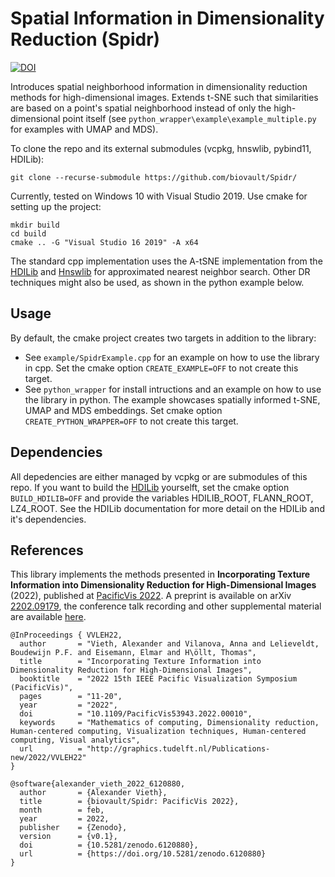 # Spatial Information in Dimensionality Reduction (Spidr)

[![DOI](https://zenodo.org/badge/460389824.svg)](https://zenodo.org/badge/latestdoi/460389824)

Introduces spatial neighborhood information in dimensionality reduction methods for high-dimensional images. 
Extends t-SNE such that similarities are based on a point's spatial neighborhood instead of only the high-dimensional point itself (see `python_wrapper\example\example_multiple.py` for examples with UMAP and MDS).

To clone the repo and its external submodules (vcpkg, hnswlib, pybind11, HDILib):

```git clone --recurse-submodule https://github.com/biovault/Spidr/```

Currently, tested on Windows 10 with Visual Studio 2019. Use cmake for setting up the project:
```
mkdir build
cd build
cmake .. -G "Visual Studio 16 2019" -A x64
```

The standard cpp implementation uses the A-tSNE implementation from the [HDILib](https://github.com/biovault/HDILib) and [Hnswlib](https://github.com/nmslib/hnswlib) for approximated nearest neighbor search. Other DR techniques might also be used, as shown in the python example below.

## Usage
By default, the cmake project creates two targets in addition to the library: 
- See `example/SpidrExample.cpp` for an example on how to use the library in cpp. Set the cmake option `CREATE_EXAMPLE=OFF` to not create this target.
- See `python_wrapper` for install intructions and an example on how to use the library in python. The example showcases spatially informed t-SNE, UMAP and MDS embeddings. Set cmake option `CREATE_PYTHON_WRAPPER=OFF` to not create this target.

## Dependencies
All depedencies are either managed by vcpkg or are submodules of this repo. If you want to build the [HDILib](https://github.com/biovault/HDILib) yourselft, set the cmake option `BUILD_HDILIB=OFF` and provide the variables HDILIB_ROOT, FLANN_ROOT, LZ4_ROOT. See the HDILib documentation for more detail on the HDILib and it's dependencies.

## References
This library implements the methods presented in **Incorporating Texture Information into Dimensionality Reduction for High-Dimensional Images** (2022), published at [PacificVis 2022](https://doi.org/10.1109/PacificVis53943.2022.00010). A preprint is available on arXiv [2202.09179](https://arxiv.org/abs/2202.09179), the conference talk recording and other supplemental material are available [here](http://graphics.tudelft.nl/Publications-new/2022/VVLEH22/).

```
@InProceedings { VVLEH22,
  author       = "Vieth, Alexander and Vilanova, Anna and Lelieveldt, Boudewijn P.F. and Eisemann, Elmar and H\öllt, Thomas",
  title        = "Incorporating Texture Information into Dimensionality Reduction for High-Dimensional Images",
  booktitle    = "2022 15th IEEE Pacific Visualization Symposium (PacificVis)",
  pages        = "11-20",
  year         = "2022",
  doi          = "10.1109/PacificVis53943.2022.00010",
  keywords     = "Mathematics of computing, Dimensionality reduction,  Human-centered computing, Visualization techniques, Human-centered computing, Visual analytics",
  url          = "http://graphics.tudelft.nl/Publications-new/2022/VVLEH22"
}

@software{alexander_vieth_2022_6120880,
  author       = {Alexander Vieth},
  title        = {biovault/Spidr: PacificVis 2022},
  month        = feb,
  year         = 2022,
  publisher    = {Zenodo},
  version      = {v0.1},
  doi          = {10.5281/zenodo.6120880},
  url          = {https://doi.org/10.5281/zenodo.6120880}
}
```

